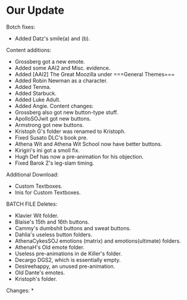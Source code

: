 # Our Update

Botch fixes:
  * Added Datz's smile(a) and (b).
  
Content additions:
  * Grossberg got a new emote.
  * Added some AAI2 and Misc. evidence.
  * Added [AAI2] The Great Moozilla under ===General Themes===
  * Added Robin Newman as a character.
  * Added Tenma.
  * Added Starbuck.
  * Added Luke Adult.
  * Added Angie.
Content changes:
  * Grossberg also got new button-type stuff.
  * ApolloSOJwit got new buttons.
  * Armstrong got new buttons.
  * Kristoph G's folder was renamed to Kristoph.
  * Fixed Susato DLC's book pre.
  * Athena Wit and Athena Wit School now have better buttons.
  * Kirigiri's ini got a smoll fix.
  * Hugh Def has now a pre-animation for his objection.
  * Fixed Barok Z's leg-slam timing.

Additional Download:
  * Custom Textboxes.
  * Inis for Custom Textboxes.
 
BATCH FILE
Deletes:
  * Klavier Wit folder.
  * Blaise's 15th and 16th buttons.
  * Cammy's dumbshit buttons and sweat buttons.
  * Dahlia's useless button folders.
  * AthenaCykesSOJ emotions (matrix) and emotions(ultimate) folders.
  * AthenaH's Old emote folder.
  * Useless pre-animations in de Killer's folder.
  * Decargo DGS2, which is essentially empty.
  * Desireehappy, an unused pre-animation.
  * Old Dante's emotes.
  * Kristoph's folder.
  
Changes:
  * 
 
